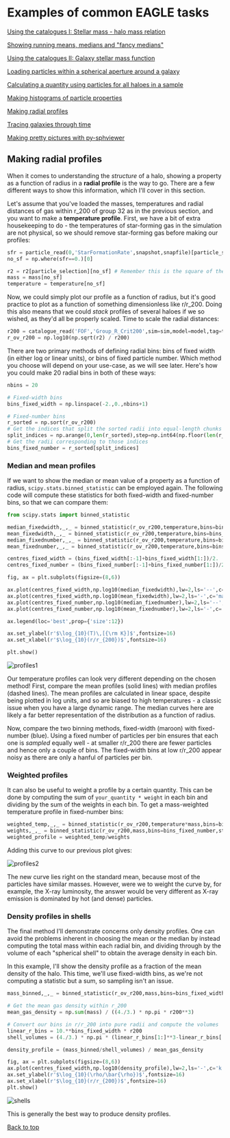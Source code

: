 # Examples of common EAGLE tasks

[Using the catalogues I: Stellar mass - halo mass relation](https://j-davies-ari.github.io/eagle-guide/examples_smhm)

[Showing running means, medians and "fancy medians"](https://j-davies-ari.github.io/eagle-guide/examples_stats)

[Using the catalogues II: Galaxy stellar mass function](https://j-davies-ari.github.io/eagle-guide/examples_gsmf)

[Loading particles within a spherical aperture around a galaxy](https://j-davies-ari.github.io/eagle-guide/examples_aperture)

[Calculating a quantity using particles for all haloes in a sample](https://j-davies-ari.github.io/eagle-guide/examples_sample)

[Making histograms of particle properties](https://j-davies-ari.github.io/eagle-guide/examples_hists)

[Making radial profiles](https://j-davies-ari.github.io/eagle-guide/examples_profile)

[Tracing galaxies through time](https://j-davies-ari.github.io/eagle-guide/examples_tracing)

[Making pretty pictures with py-sphviewer](https://j-davies-ari.github.io/eagle-guide/examples_sphviewer)

## Making radial profiles

When it comes to understanding the _structure_ of a halo, showing a property as a function of radius in a **radial profile** is the way to go. There are a few different ways to show this information, which I'll cover in this section.

Let's assume that you've loaded the masses, temperatures and radial distances of gas within r_200 of group 32 as in the previous section, and you want to make a **temperature profile**. First, we have a bit of extra housekeeping to do - the temperatures of star-forming gas in the simulation are not physical, so we should remove star-forming gas before making our profiles:
```python
sfr = particle_read(0,'StarFormationRate',snapshot,snapfile)[particle_selection]
no_sf = np.where(sfr==0.)[0]

r2 = r2[particle_selection][no_sf] # Remember this is the square of the radius
mass = mass[no_sf]
temperature = temperature[no_sf]
```
Now, we could simply plot our profile as a function of radius, but it's good practice to plot as a function of something dimensionless like r/r_200. Doing this also means that we could _stack_ profiles of several haloes if we so wished, as they'd all be properly scaled. Time to scale the radial distances:
```python
r200 = catalogue_read('FOF','Group_R_Crit200',sim=sim,model=model,tag=tag)[groupnumber-1]
r_ov_r200 = np.log10(np.sqrt(r2) / r200)
```
There are two primary methods of defining radial bins: bins of fixed width (in either log or linear units), or bins of fixed particle number. Which method you choose will depend on your use-case, as we will see later. Here's how you could make 20 radial bins in both of these ways:
```python
nbins = 20

# Fixed-width bins
bins_fixed_width = np.linspace(-2.,0.,nbins+1)

# Fixed-number bins
r_sorted = np.sort(r_ov_r200)
# Get the indices that split the sorted radii into equal-length chunks
split_indices = np.arange(0,len(r_sorted),step=np.int64(np.floor(len(r_sorted)/nbins)))
# Get the radii corresponding to those indices
bins_fixed_number = r_sorted[split_indices]
```

### Median and mean profiles

If we want to show the median or mean value of a property as a function of radius, `scipy.stats.binned_statistic` can be employed again. The following code will compute these statistics for both fixed-width and fixed-number bins, so that we can compare them:
```python
from scipy.stats import binned_statistic

median_fixedwidth,_,_ = binned_statistic(r_ov_r200,temperature,bins=bins_fixed_width,statistic='median')
mean_fixedwidth,_,_ = binned_statistic(r_ov_r200,temperature,bins=bins_fixed_width,statistic='mean')
median_fixednumber,_,_ = binned_statistic(r_ov_r200,temperature,bins=bins_fixed_number,statistic='median')
mean_fixednumber,_,_ = binned_statistic(r_ov_r200,temperature,bins=bins_fixed_number,statistic='mean')

centres_fixed_width = (bins_fixed_width[:-1]+bins_fixed_width[1:])/2.
centres_fixed_number = (bins_fixed_number[:-1]+bins_fixed_number[1:])/2.

fig, ax = plt.subplots(figsize=(8,6))

ax.plot(centres_fixed_width,np.log10(median_fixedwidth),lw=2,ls='--',c='maroon',label='Median, fixed width')
ax.plot(centres_fixed_width,np.log10(mean_fixedwidth),lw=2,ls='-',c='maroon',label='Mean, fixed width')
ax.plot(centres_fixed_number,np.log10(median_fixednumber),lw=2,ls='--',c='skyblue',label='Median, fixed number')
ax.plot(centres_fixed_number,np.log10(mean_fixednumber),lw=2,ls='-',c='skyblue',label='Mean, fixed number')

ax.legend(loc='best',prop={'size':12})

ax.set_ylabel(r'$\log_{10}(T)\,[{\rm K}]$',fontsize=16)
ax.set_xlabel(r'$\log_{10}(r/r_{200})$',fontsize=16)

plt.show()
```

![profiles1](/images/profiles.png)

Our temperature profiles can look very different depending on the chosen method! First, compare the mean profiles (solid lines) with median profiles (dashed lines). The mean profiles are calculated in linear space, despite being plotted in log units, and so are biased to high temperatures - a classic issue when you have a large dynamic range. The median curves here are likely a far better representation of the distribution as a function of radius.

Now, compare the two binning methods, fixed-width (maroon) with fixed-number (blue). Using a fixed number of particles per bin ensures that each one is _sampled_ equally well - at smaller r/r_200 there are fewer particles and hence only a couple of bins. The fixed-width bins at low r/r_200 appear noisy as there are only a hanful of particles per bin.

### Weighted profiles

It can also be useful to weight a profile by a certain quantity. This can be done by computing the sum of `your_quantity * weight` in each bin and dividing by the sum of the weights in each bin. To get a mass-weighted temperature profile in fixed-number bins:
```python
weighted_temp,_,_ = binned_statistic(r_ov_r200,temperature*mass,bins=bins_fixed_number,statistic='sum')
weights,_,_ = binned_statistic(r_ov_r200,mass,bins=bins_fixed_number,statistic='sum')
weighted_profile = weighted_temp/weights
```
Adding this curve to our previous plot gives:

![profiles2](/images/profiles_extra.png)

The new curve lies right on the standard mean, because most of the particles have similar masses. However, were we to weight the curve by, for example, the X-ray luminosity, the answer would be very different as X-ray emission is dominated by hot (and dense) particles.

### Density profiles in shells

The final method I'll demonstrate concerns only density profiles. One can avoid the problems inherent in choosing the mean or the median by instead computing the total mass within each radial bin, and dividing through by the volume of each "spherical shell" to obtain the average density in each bin.

In this example, I'll show the density profile as a fraction of the mean density of the halo. This time, we'll use fixed-width bins, as we're not computing a statistic but a sum, so sampling isn't an issue.
```python
mass_binned,_,_ = binned_statistic(r_ov_r200,mass,bins=bins_fixed_width,statistic='sum')

# Get the mean gas density within r_200
mean_gas_density = np.sum(mass) / ((4./3.) * np.pi * r200**3)

# Convert our bins in r/r_200 into pure radii and compute the volumes
linear_r_bins = 10.**bins_fixed_width * r200
shell_volumes = (4./3.) * np.pi * (linear_r_bins[1:]**3-linear_r_bins[:-1]**3)

density_profile = (mass_binned/shell_volumes) / mean_gas_density

fig, ax = plt.subplots(figsize=(8,6))
ax.plot(centres_fixed_width,np.log10(density_profile),lw=2,ls='-',c='k')
ax.set_ylabel(r'$\log_{10}(\rho/\bar{\rho})$',fontsize=16)
ax.set_xlabel(r'$\log_{10}(r/r_{200})$',fontsize=16)
plt.show()
```

![shells](/images/density_profile.png)

This is generally the best way to produce density profiles.

[Back to top](https://j-davies-ari.github.io/eagle-guide/examples_profile.md)
